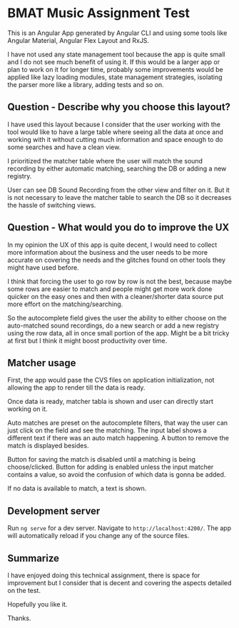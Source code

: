 # BMAT Music Assignment Test

This is an Angular App generated by Angular CLI and using some tools like Angular Material, Angular Flex Layout and RxJS.

I have not used any state management tool because the app is quite small and I do not see much benefit of using it. If this would be a larger app or plan to work on it for longer time, probably some improvements would be applied like lazy loading modules, state management strategies, isolating the parser more like a library, adding tests and so on.

## Question - Describe why you choose this layout?

I have used this layout because I consider that the user working with the tool would like to have a large table where seeing all the data at once and working with it without cutting much information and space enough to do some searches and have a clean view.

I prioritized the matcher table where the user will match the sound recording by either automatic matching, searching the DB or adding a new registry.

User can see DB Sound Recording from the other view and filter on it. But it is not necessary to leave the matcher table to search the DB so it decreases the hassle of switching views.

## Question - What would you do to improve the UX

In my opinion the UX of this app is quite decent, I would need to collect more information about the business and the user needs to be more accurate on covering the needs and the glitches found on other tools they might have used before.

I think that forcing the user to go row by row is not the best, because maybe some rows are easier to match and people might get more work done quicker on the easy ones and then with a cleaner/shorter data source put more effort on the matching/searching.

So the autocomplete field gives the user the ability to either choose on the auto-matched sound recordings, do a new search or add a new registry using the row data, all in once small portion of the app. Might be a bit tricky at first but I think it might boost productivity over time.

## Matcher usage

First, the app would pase the CVS files on application initialization, not allowing the app to render till the data is ready.

Once data is ready, matcher tabla is shown and user can directly start working on it.

Auto matches are preset on the autocomplete filters, that way the user can just click on the field and see the matching. The input label shows a different text if there was an auto match happening. A button to remove the match is displayed besides.

Button for saving the match is disabled until a matching is being choose/clicked.
Button for adding is enabled unless the input matcher contains a value, so avoid the confusion of which data is gonna be added.

If no data is available to match, a text is shown.

## Development server

Run `ng serve` for a dev server. Navigate to `http://localhost:4200/`. The app will automatically reload if you change any of the source files.

## Summarize

I have enjoyed doing this technical assignment, there is space for improvement but I consider that is decent and covering the aspects detailed on the test.

Hopefully you like it.

Thanks.
